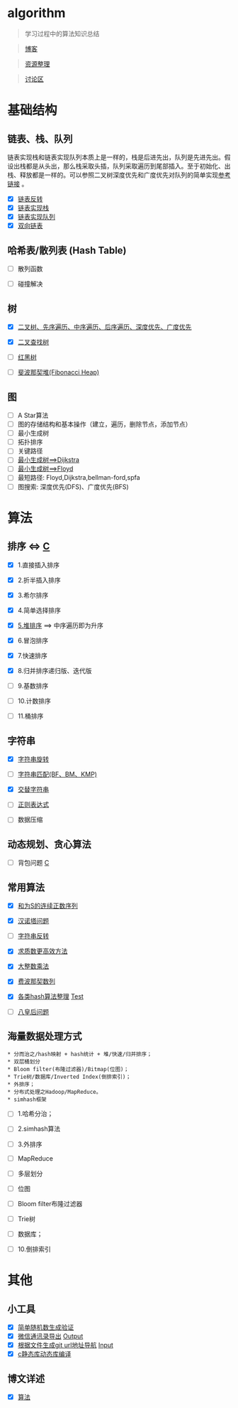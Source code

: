 # algorithm

> 学习过程中的算法知识总结

> [博客](https://blog.linkzw.com) 

> [资源整理](source.md)

> [讨论区](https://github.com/wenruo95/algorithm/issues/1)


# 基础结构

## 链表、栈、队列
	
链表实现栈和链表实现队列本质上是一样的，栈是后进先出，队列是先进先出。假设出栈都是从头出，那么栈采取头插，队列采取遍历到尾部插入。至于初始化、出栈、释放都是一样的。可以参照二叉树深度优先和广度优先对队列的简单实现[参考链接](https://github.com/wenruo95/algorithm/blob/master/c/tree.c) 。
	

- [x] [链表反转](https://github.com/wenruo95/algorithm/blob/master/c/link-reverse.c)
- [x] [链表实现栈](https://github.com/wenruo95/algorithm/blob/master/c/stack-link.c)
- [x] [链表实现队列](https://github.com/wenruo95/algorithm/blob/master/c/queue-link.c)
- [x] [双向链表](https://github.com/wenruo95/algorithm/blob/master/c/double-link.c)

## 哈希表/散列表 (Hash Table)

- [ ] 散列函数
- [ ] 碰撞解决


## 树

- [x] [二叉树、先序遍历、中序遍历、后序遍历、深度优先、广度优先](https://github.com/wenruo95/algorithm/blob/master/c/tree.c) 
- [x] [二叉查找树](https://github.com/wenruo95/algorithm/blob/master/c/search-binary-tree.c)  
- [ ] [红黑树](https://github.com/wenruo95/algorithm/blob/master/c/red-black-tree.c)  
- [ ] [斐波那契堆(Fibonacci Heap)]() 


## 图

- [ ] A Star算法
- [ ] 图的存储结构和基本操作（建立，遍历，删除节点，添加节点）   
- [ ] 最小生成树  
- [ ] 拓扑排序  
- [ ] 关键路径 
- [ ] [最小生成树==>Dijkstra]()
- [ ] [最小生成树==>Floyd]() 
- [ ] 最短路径: Floyd,Dijkstra,bellman-ford,spfa
- [ ] 图搜索: 深度优先(DFS)、广度优先(BFS)

# 算法

## 排序 <=> [C](https://github.com/wenruo95/algorithm/blob/master/c/sort.c)

- [x] 1.直接插入排序				
- [x] 2.折半插入排序						
- [x] 3.希尔排序
- [x] 4.简单选择排序					
- [x] [5.堆排序](https://github.com/wenruo95/algorithm/blob/master/c/tree.c) ==> 中序遍历即为升序
- [x] 6.冒泡排序
- [x] 7.快速排序
- [x] 8.归并排序递归版、迭代版

- [ ] 9.基数排序	
- [ ] 10.计数排序
- [ ] 11.桶排序


## 字符串

- [x] [字符串旋转](https://github.com/wenruo95/algorithm/blob/master/c/string-reverse.c)
- [ ] [字符串匹配(BF、BM、KMP)](https://github.com/wenruo95/algorithm/blob/master/c/kmp.c)
- [x] [交替字符串](https://github.com/julycoding/The-Art-Of-Programming-By-July/issues/460)
- [ ] [正则表达式](https://github.com/wenruo95/algorithm/blob/master/c/regexp-match.c)
- [ ] 数据压缩



## 动态规划、贪心算法

- [ ] 背包问题 [C](https://github.com/wenruo95/algorithm/blog/master/c/knapsack.c)


## 常用算法

- [x] [和为S的连续正数序列](https://github.com/wenruo95/algorithm/blob/master/find-continuous-sequence.c)
- [x] [汉诺塔问题](https://github.com/wenruo95/algorithm/blob/master/c/hannuota.c)
- [ ] [字符串反转](https://github.com/wenruo95/algorithm/blob/master/c/algo-string.c)
- [x] [求质数更高效方法](https://github.com/wenruo95/algorithm/blob/master/c/prime-number.c)
- [x] [大整数乘法](https://github.com/wenruo95/algorithm/blob/master/lua/bigint-multipli.lua)
- [x] [费波那契数列](https://github.com/wenruo95/algorithm/blob/master/lua/fibonacci.lua)
- [x] [各类hash算法整理](https://github.com/wenruo95/algorithm/blob/master/c/hash.c) [Test](https://github.com/wenruo95/algorithm/blob/master/c/hashtest.c)
- [ ] [八皇后问题](https://github.com/wenruo95/algorithm/blob/master/lua/eight-queen.lua)


## 海量数据处理方式

	* 分而治之/hash映射 + hash统计 + 堆/快速/归并排序；
	* 双层桶划分
	* Bloom filter(布隆过滤器)/Bitmap(位图)；
	* Trie树/数据库/Inverted Index(倒排索引)；
	* 外排序；
	* 分布式处理之Hadoop/MapReduce。
	* simhash框架


- [ ] 1.哈希分治；
- [ ] 2.simhash算法
- [ ] 3.外排序
- [ ] MapReduce
- [ ] 多层划分
- [ ] 位图
- [ ] Bloom filter布隆过滤器
- [ ] Trie树
- [ ] 数据库；
- [ ] 10.倒排索引


# 其他

## 小工具

- [x] [简单随机数生成验证](https://github.com/wenruo95/algorithm/blob/master/lua/randcode.lua)
- [x] [微信通讯录导出](https://github.com/wenruo95/algorithm/blob/master/lua/name-email.lua) [Output](https://github.com/wenruo95/algorithm/blob/master/lua/contacts.txt)
- [x] [根据文件生成git url地址导航](https://github.com/wenruo95/algorithm/blob/master/lua/giturl.lua) [Input](https://github.com/wenruo95/algorithm/blob/master/lua/filename.lua)
- [x] [c静态库动态库编译](https://github.com/wenruo95/algorithm/tree/master/c/compile)

## 博文详述

- [x] [算法](https://blog.linkzw.com/2018/01/29/algorithms/)

 
